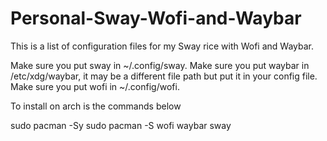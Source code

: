 # Personal-Sway-Wofi-and-Waybar
This is a list of configuration files for my Sway rice with Wofi and Waybar.

Make sure you put sway in ~/.config/sway.
Make sure you put waybar in /etc/xdg/waybar, it may be a different file path but put it in your config file.
Make sure you put wofi in ~/.config/wofi.

To install on arch is the commands below

sudo pacman -Sy
sudo pacman -S wofi waybar sway
